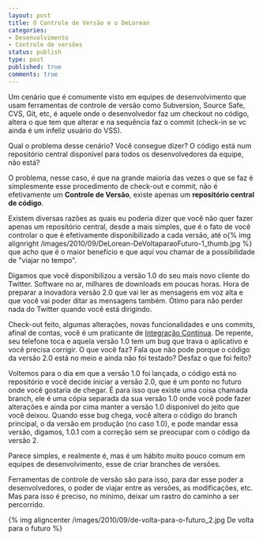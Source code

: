 ```yaml
---
layout: post
title: O Controle de Versão e o DeLorean
categories:
- Desenvolvimento
- Controle de versões
status: publish
type: post
published: true
comments: true
---
```

Um cenário que é comumente visto em equipes de desenvolvimento que usam ferramentas de controle de versão como Subversion, Source Safe, CVS, Git, etc, é aquele onde o desenvolvedor faz um checkout no código, altera o que tem que alterar e na sequência faz o commit (check-in se vc ainda é um infeliz usuário do VSS).

Qual o problema desse cenário? Você consegue dizer? O código está num repositório central disponível para todos os desenvolvedores da equipe, não está?

O problema, nesse caso, é que na grande maioria das vezes o que se faz é simplesmente esse procedimento de check-out e commit, não é efetivamente um <strong>Controle de Versão</strong>, existe apenas um <strong>repositório central de código</strong>.

Existem diversas razões as quais eu poderia dizer que você não quer fazer apenas um repositório central, desde a mais simples, que é o fato de você controlar o que é efetivamente disponibilizado a cada versão, até o{% img alignright /images/2010/09/DeLorean-DeVoltaparaoFuturo-1_thumb.jpg %} que acho que é o maior benefício e que aqui vou chamar de a possibilidade de "viajar no tempo".

Digamos que você disponibilizou a versão 1.0 do seu mais novo cliente do Twitter. Software no ar, milhares de downloads em poucas horas. Hora de preparar a inovadora versão 2.0 que vai ler as mensagens em voz alta e que você vai poder ditar as mensagens também. Ótimo para não perder nada do Twitter quando você está dirigindo.

Check-out feito, algumas alterações, novas funcionalidades e uns commits, afinal de contas, você é um praticante de <a href="/blog/2010/06/20/integracao-continua-com-cruise-control-net/">Integração Contínua</a>. De repente, seu telefone toca e aquela versão 1.0 tem um bug que trava o aplicativo e você precisa corrigir. O que você faz? Fala que não pode porque o código da versão 2.0 está no meio e ainda não foi testado? Desfaz o que foi feito?

Voltemos para o dia em que a versão 1.0 foi lançada, o código está no repositório e você decide iniciar a versão 2.0, que é um ponto no futuro onde você gostaria de chegar. É para isso que existe uma coisa chamada branch, ele é uma cópia separada da sua versão 1.0 onde você pode fazer alterações e ainda por cima manter a versão 1.0 disponível do jeito que você deixou. Quando esse bug chega, você altera o código do branch principal, o da versão em produção (no caso 1.0), e pode mandar essa versão, digamos, 1.0.1 com a correção sem se preocupar com o código da versão 2.

Parece simples, e realmente é, mas é um hábito muito pouco comum em equipes de desenvolvimento, esse de criar branches de versões.

Ferramentas de controle de versão são para isso, para dar esse poder a desenvolvedores, o poder de viajar entre as versões, as modificações, etc. Mas para isso é preciso, no mínimo, deixar um rastro do caminho a ser percorrido.

{% img aligncenter /images/2010/09/de-volta-para-o-futuro_2.jpg De volta para o futuro %}
